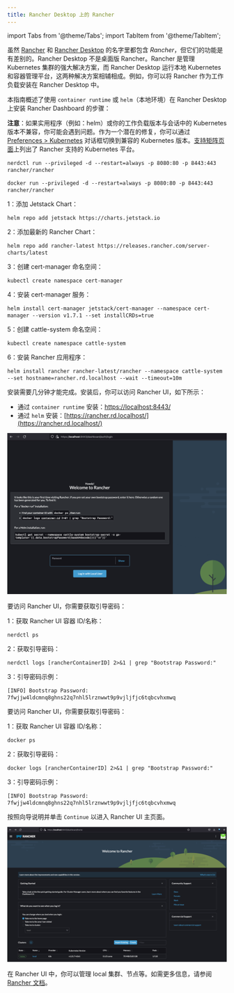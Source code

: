 ```yaml
---
title: Rancher Desktop 上的 Rancher
---
```


import Tabs from '@theme/Tabs';
import TabItem from '@theme/TabItem';

虽然 [Rancher](https://rancher.com/) 和 [Rancher Desktop](https://rancherdesktop.io/) 的名字里都包含 _Rancher_，但它们的功能是有差别的。Rancher Desktop 不是桌面版 Rancher。Rancher 是管理 Kubernetes 集群的强大解决方案，而 Rancher Desktop 运行本地 Kubernetes 和容器管理平台，这两种解决方案相辅相成。例如，你可以将 Rancher 作为工作负载安装在 Rancher Desktop 中。

本指南概述了使用 `container runtime` 或 `helm`（本地环境）在 Rancher Desktop 上安装 Rancher Dashboard 的步骤：

**注意**：如果实用程序（例如：helm）或你的工作负载版本与会话中的 Kubernetes 版本不兼容，你可能会遇到问题。作为一个潜在的修复，你可以通过 [Preferences > Kubernetes](https://docs.rancherdesktop.io/getting-started/features/#kubernetes) 对话框切换到兼容的 Kubernetes 版本。[支持矩阵页面](https://www.suse.com/suse-rancher/support-matrix/all-supported-versions/rancher-v2-7-1/)上列出了 Rancher 支持的 Kubernetes 平台。

<Tabs groupId="container-runtime">
  <TabItem value="nerdctl" default>

```console
nerdctl run --privileged -d --restart=always -p 8080:80 -p 8443:443 rancher/rancher
```

</TabItem>
  <TabItem value="docker" default>

```console
docker run --privileged -d --restart=always -p 8080:80 -p 8443:443 rancher/rancher
```

</TabItem>
  <TabItem value="helm" default>

1：添加 Jetstack Chart：
```console
helm repo add jetstack https://charts.jetstack.io
```

2：添加最新的 Rancher Chart：
```console
helm repo add rancher-latest https://releases.rancher.com/server-charts/latest
```

3：创建 cert-manager 命名空间：
```console
kubectl create namespace cert-manager
```

4：安装 cert-manager 服务：
```console
helm install cert-manager jetstack/cert-manager --namespace cert-manager --version v1.7.1 --set installCRDs=true
```

5：创建 cattle-system 命名空间：
```console
kubectl create namespace cattle-system
```

6：安装 Rancher 应用程序：
```console
helm install rancher rancher-latest/rancher --namespace cattle-system --set hostname=rancher.rd.localhost --wait --timeout=10m
```

</TabItem>
</Tabs>

安装需要几分钟才能完成。安装后，你可以访问 Rancher UI，如下所示：
* 通过 `container runtime` 安装：[https://localhost:8443/](https://localhost:8443/)
* 通过 `helm` 安装：[https://rancher.rd.localhost/](https://rancher.rd.localhost/)

![](../img/examples/rancherUiWelcomePage.png)


<Tabs groupId="container-runtime">
  <TabItem value="nerdctl" default>

要访问 Rancher UI，你需要获取引导密码：

1：获取 Rancher UI 容器 ID/名称：
```console
nerdctl ps
```
2：获取引导密码：
```console
nerdctl logs [rancherContainerID] 2>&1 | grep "Bootstrap Password:"
```
3：引导密码示例：
```console
[INFO] Bootstrap Password: 7fwjjw4ldcmnq8ghns22q7nhl5lrznwwt9p9vjljfjc6tqbcvhxmwq
```

</TabItem>
  <TabItem value="docker" default>

要访问 Rancher UI，你需要获取引导密码：

1：获取 Rancher UI 容器 ID/名称：
```console
docker ps
```
2：获取引导密码：
```console
docker logs [rancherContainerID] 2>&1 | grep "Bootstrap Password:"
```
3：引导密码示例：
```console
[INFO] Bootstrap Password: 7fwjjw4ldcmnq8ghns22q7nhl5lrznwwt9p9vjljfjc6tqbcvhxmwq
```
</TabItem>
</Tabs>

按照向导说明并单击 `Continue` 以进入 Rancher UI 主页面。

![](../img/examples/rancherUiMainPage.png)

在 Rancher UI 中，你可以管理 local 集群、节点等。如需更多信息，请参阅 [Rancher 文档](https://ranchermanager.docs.rancher.com/)。
